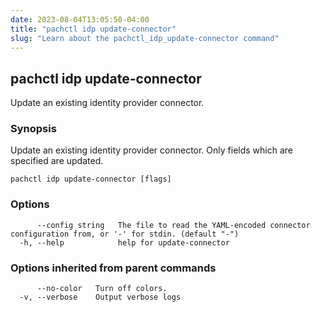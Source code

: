 ```yaml
---
date: 2023-08-04T13:05:50-04:00
title: "pachctl idp update-connector"
slug: "Learn about the pachctl_idp_update-connector command"
---
```


## pachctl idp update-connector

Update an existing identity provider connector.

### Synopsis

Update an existing identity provider connector. Only fields which are specified are updated.

```
pachctl idp update-connector [flags]
```

### Options

```
      --config string   The file to read the YAML-encoded connector configuration from, or '-' for stdin. (default "-")
  -h, --help            help for update-connector
```

### Options inherited from parent commands

```
      --no-color   Turn off colors.
  -v, --verbose    Output verbose logs
```

